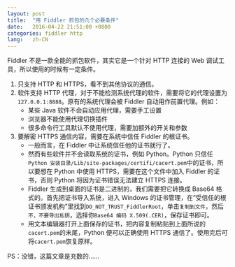 ```yaml
---
layout: post
title:  "用 Fiddler 抓包的几个必要条件"
date:   2016-04-22 21:51:00 +0800
categories: fiddler http
lang:   zh-CN
---
```


Fiddler 不是一款全能的抓包软件，其实它是一个针对 HTTP 连接的 Web 调试工具，所以使用的时候有一定条件。

1. 只支持 HTTP 和 HTTPS，看不到其他协议的通信。
2. 软件支持 HTTP 代理，对于不能检测系统代理的软件，需要将它的代理设置为`127.0.0.1:8888`。原有的系统代理会被 Fiddler 自动用作前置代理。例如：
   - 某些 Java 软件不会自动应用代理，需要手工设置
   - 浏览器不能使用代理切换插件
   - 很多命令行工具默认不使用代理，需要加额外的开关和参数
3. 要解密 HTTPS 通信内容，需要在系统中信任 Fiddler 的根证书。
   - 一般而言，在 Fiddler 中让系统信任他的证书就行了。
   - 然而有些软件并不会读取系统的证书，例如 Python。Python 只信任`Python 安装目录/Lib/site-packages/certifi/cacert.pem`中的证书，所以要想在 Python 中使用 HTTPS，需要在这个文件中加入 Fiddler 的证书，否则 Python 将因为证书错误无法建立 HTTPS 连接。
   - Fiddler 生成到桌面的证书是二进制的，我们需要把它转换成 Base64 格式的。首先把证书导入系统，进入 Windows 的证书管理，在“受信任的根证书颁发机构”里找到`DO_NOT_TRUST_FiddlerRoot`，单击`复制到文件`，然后`不，不要导出私钥`，选择你`Base64 编码 X.509(.CER)`，保存证书即可。
   - 用文本编辑器打开上面保存的证书，把内容复制粘贴到上面所说的`cacert.pem`的末尾，Python 便可以正确使用 HTTPS 通信了。使用完后可将`cacert.pem`恢复原样。
   
PS：没错，这篇文章是充数的……